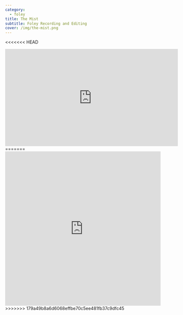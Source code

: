 ```yaml
---
category:
  - foley
title: The Mist
subtitle: Foley Recording and Editing
cover: /img/the-mist.png
---
```

<<<<<<< HEAD

<iframe width="560" height="315" src="https://www.youtube.com/embed/PnOtzlsjlkE?controls=0" title="YouTube video player" frameborder="0" allow="accelerometer; autoplay; clipboard-write; encrypted-media; gyroscope; picture-in-picture" allowfullscreen></iframe>
=======
<iframe width="100%" height="500" src="https://www.youtube.com/embed/PnOtzlsjlkE" title="YouTube Video" frameborder="0" allow="encrypted-media; " allowfullscreen></iframe>
>>>>>>> 179a49b8a6d6068effbe70c5ee481fb37c9dfc45
